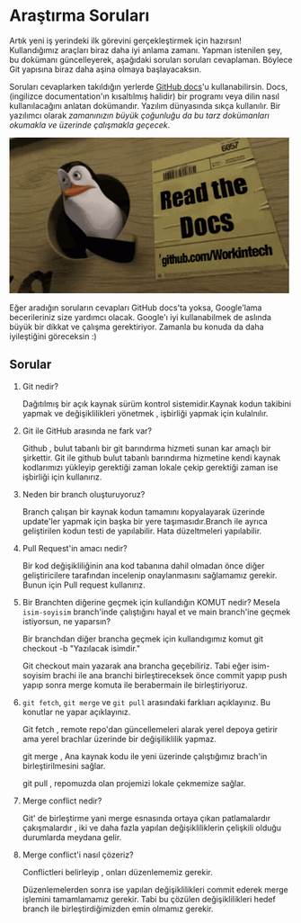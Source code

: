 # Araştırma Soruları

Artık yeni iş yerindeki ilk görevini gerçekleştirmek için hazırsın! Kullandığımız araçları biraz daha iyi anlama zamanı. Yapman istenilen şey, bu dokümanı güncelleyerek, aşağıdaki soruları soruları cevaplaman. Böylece Git yapısına biraz daha aşina olmaya başlayacaksın.

Soruları cevaplarken takıldığın yerlerde [GitHub docs](https://docs.github.com/en)'u kullanabilirsin. Docs, (ingilizce documentation'ın kısaltılmış halidir) bir programı veya dilin nasıl kullanılacağını anlatan dokümandır. Yazılım dünyasında sıkça kullanılır. Bir yazılımcı olarak _zamanınızın büyük çoğunluğu da bu tarz dokümanları okumakla ve üzerinde çalışmakla geçecek_.

![READ THE DOCS](https://github.com/Workintech/FSWeb-S1G1-Projesi-Web-Development-Projesi-icin-Git/blob/main/read-the-docs-wit.gif?raw=true)

Eğer aradığın soruların cevapları GitHub docs'ta yoksa, Google'lama becerileriniz size yardımcı olacak. Google'ı iyi kullanabilmek de aslında büyük bir dikkat ve çalışma gerektiriyor. Zamanla bu konuda da daha iyileştiğini göreceksin :)

## Sorular

1. Git nedir?

    Dağıtılmış bir açık kaynak sürüm kontrol sistemidir.Kaynak kodun takibini yapmak ve değişiklilikleri yönetmek , işbirliği yapmak için kulalnılır.

2. Git ile GitHub arasında ne fark var?

    Github , bulut tabanlı bir git barındırma hizmeti sunan kar amaçlı bir şirkettir.
    Git ile github bulut tabanlı barındırma hizmetine kendi kaynak kodlarımızı yükleyip gerektiği zaman lokale çekip gerektiği zaman ise işbirliği için kullanırız.

3. Neden bir branch oluşturuyoruz?

    Branch çalışan bir kaynak kodun tamamını kopyalayarak  üzerinde update'ler yapmak için başka bir yere taşımasıdır.Branch ile ayrıca geliştirilen kodun testi de yapılabilir.
    Hata düzeltmeleri yapılabilir.

4. Pull Request'in amacı nedir?

    Bir kod değişikliliğinin ana kod tabanına dahil olmadan önce diğer geliştiricilere tarafından incelenip onaylanmasını sağlamamız gerekir. Bunun için Pull request kullanırız.

5. Bir Branchten diğerine geçmek için kullandığın KOMUT nedir? Mesela `isim-soyisim` branch'inde çalıştığını hayal et ve main branch'ine geçmek istiyorsun, ne yaparsın?

    Bir branchdan diğer brancha geçmek için kullandıgımız komut git checkout -b "Yazılacak isimdir."

    Git checkout main yazarak ana brancha geçebiliriz. Tabi eğer isim-soyisim brachi ile ana branchi birleştireceksek önce commit yapıp push yapıp sonra merge komuta ile berabermain ile birleştiriyoruz.



6. `git fetch`, `git merge` ve `git pull` arasındaki farklıarı açıklayınız. Bu konutlar ne yapar açıklayınız.

    Git fetch , remote repo'dan güncellemeleri alarak yerel depoya getirir ama yerel brachlar üzerinde bir değişiliklilik yapmaz.

    git merge , Ana kaynak kodu ile yeni üzerinde çalıştığımız brach'in birleştirilmesini sağlar.

    git pull , repomuzda olan projemizi lokale çekmemize sağlar.

7. Merge conflict nedir?

    Git' de birleştirme yani merge esnasında ortaya çıkan patlamalardır çakışmalardır , iki ve daha fazla yapılan değişikliliklerin çelişkili olduğu durumlarda meydana gelir.


8. Merge conflict'i nasıl çözeriz?

    Conflictleri belirleyip , onları düzenlememiz gerekir.

    Düzenlemelerden sonra ise yapılan değişiklilikleri commit ederek merge işlemini tamamlamamız gerekir. Tabi bu çözülen değişiklilikleri hedef branch ile birleştirdiğimizden emin olmamız gerekir.